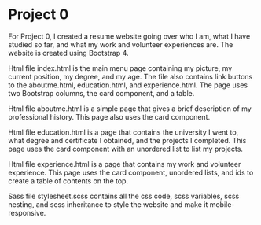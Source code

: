 # Project 0

For Project 0, I created a resume website going over who I am, what I have studied so far, and what my work and volunteer experiences are. The website is created using Bootstrap 4.

Html file index.html is the main menu page containing my picture, my current position, my degree, and my age. The file also contains link buttons to the aboutme.html, education.html, and experience.html. The page uses two Bootstrap columns, the card component, and a table.

Html file aboutme.html is a simple page that gives a brief description of my professional history. This page also uses the card component.

Html file education.html is a page that contains the university I went to, what degree and certificate I obtained, and the projects I completed. This page uses the card component with an unordered list to list my projects.

Html file experience.html is a page that contains my work and volunteer experience. This page uses the card component, unordered lists, and ids to create a table of contents on the top.

Sass file stylesheet.scss contains all the css code, scss variables, scss nesting, and scss inheritance to style the website and make it mobile-responsive.